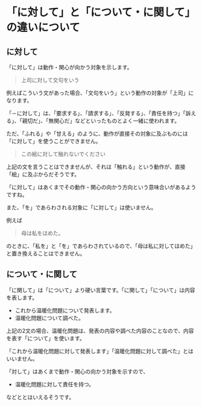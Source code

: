 # 「に対して」と「について・に関して」の違いについて

## に対して

「に対して」は動作・関心が向かう対象を示します。

> 上司に対して文句をいう

例えばこういう文があった場合、「文句をいう」という動作の対象が「上司」になります。

「－に対して」は、「要求する」、「請求する」、「反発する」、「責任を持つ」「訴える」、「親切だ」、「無関心だ」などといったものとよく一緒に使われます。

ただ、「ふれる」や「甘える」のように、動作が直接その対象に及ぶものには「に対して」を使うことができません。

> この絵に対して触れないでください

上記の文を言うことはできませんが、それは「触れる」という動作が、直接「絵」に及ぶからだそうです。

「に対して」はあくまでその動作・関心の向かう方向という意味合いがあるようですね。

また、「を」であらわされる対象に「に対して」は使いません。

例えば

> 母は私をほめた。

のときに、「私を」と「を」であらわされているので、「母は私に対してほめた」と置き換えることはできません。

## について・に関して

「に関して」は「について」より硬い言葉です。「に関して」「について」は内容を表します。

* これから温暖化問題について発表します。
* 温暖化問題について調べた。

上記の2文の場合、温暖化問題は、発表の内容や調べた内容のことなので、内容を表す「について」を使います。

「これから温暖化問題に対して発表します」「温暖化問題に対して調べた」とはいいません。

「対して」はあくまで動作・関心の向かう対象を示すので、

* 温暖化問題に対して責任を持つ。

などととはいえるそうです。

